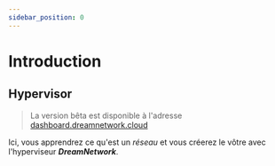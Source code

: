 ```yaml
---
sidebar_position: 0
---
```


# Introduction

## Hypervisor
> La version bêta est disponible à l'adresse [dashboard.dreamnetwork.cloud](https://dashboard.dreamnetwork.cloud)

Ici, vous apprendrez ce qu'est un *réseau* et vous créerez le vôtre avec l'hyperviseur ***DreamNetwork***.